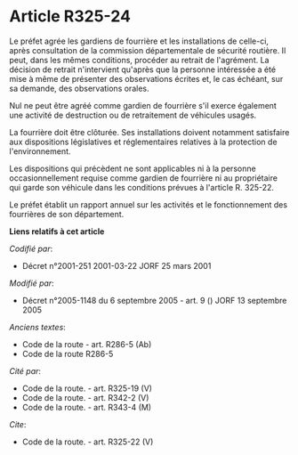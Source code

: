 # Article R325-24

Le préfet agrée les gardiens de fourrière et les installations de celle-ci, après consultation de la commission
départementale de sécurité routière. Il peut, dans les mêmes conditions, procéder au retrait de l'agrément. La décision de
retrait n'intervient qu'après que la personne intéressée a été mise à même de présenter des observations écrites et, le cas
échéant, sur sa demande, des observations orales. 

Nul ne peut être agréé comme gardien de fourrière s'il exerce également une activité de destruction ou de retraitement de
véhicules usagés. 

La fourrière doit être clôturée. Ses installations doivent notamment satisfaire aux dispositions législatives et
réglementaires relatives à la protection de l'environnement. 

Les dispositions qui précèdent ne sont applicables ni à la personne occasionnellement requise comme gardien de fourrière ni
au propriétaire qui garde son véhicule dans les conditions prévues à l'article R. 325-22. 

Le préfet établit un rapport annuel sur les activités et le fonctionnement des fourrières de son département.

**Liens relatifs à cet article**

_Codifié par_:

  - Décret n°2001-251 2001-03-22 JORF 25 mars 2001

_Modifié par_:

  - Décret n°2005-1148 du 6 septembre 2005 - art. 9 () JORF 13 septembre 2005

_Anciens textes_:

  - Code de la route - art. R286-5 (Ab)
  - Code de la route R286-5

_Cité par_:

  - Code de la route. - art. R325-19 (V)
  - Code de la route. - art. R342-2 (V)
  - Code de la route. - art. R343-4 (M)

_Cite_:

  - Code de la route. - art. R325-22 (V)
